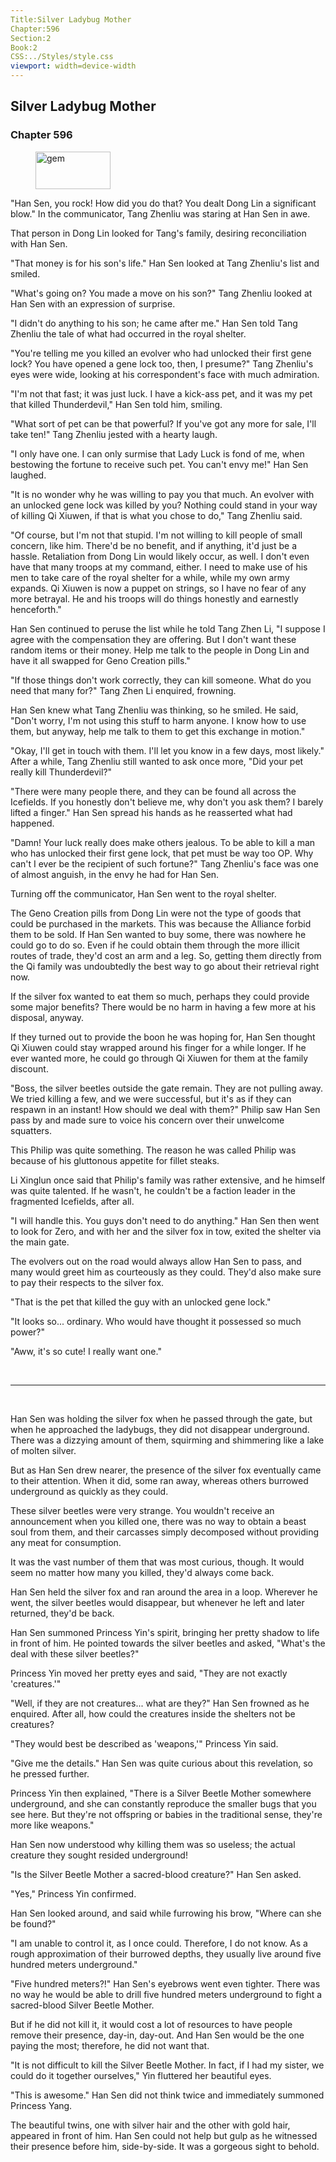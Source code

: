 ```yaml
---
Title:Silver Ladybug Mother 
Chapter:596 
Section:2 
Book:2 
CSS:../Styles/style.css 
viewport: width=device-width
---
```

  
## Silver Ladybug Mother
### Chapter 596
  
<figure>
	<img src="../Images/gem.gif" alt="gem" id="gem" width="120" height="60" />
</figure>
  

  
"Han Sen, you rock! How did you do that? You dealt Dong Lin a significant blow." In the communicator, Tang Zhenliu was staring at Han Sen in awe.

That person in Dong Lin looked for Tang's family, desiring reconciliation with Han Sen.

"That money is for his son's life." Han Sen looked at Tang Zhenliu's list and smiled.

"What's going on? You made a move on his son?" Tang Zhenliu looked at Han Sen with an expression of surprise.

"I didn't do anything to his son; he came after me." Han Sen told Tang Zhenliu the tale of what had occurred in the royal shelter.

"You're telling me you killed an evolver who had unlocked their first gene lock? You have opened a gene lock too, then, I presume?" Tang Zhenliu's eyes were wide, looking at his correspondent's face with much admiration.

"I'm not that fast; it was just luck. I have a kick-ass pet, and it was my pet that killed Thunderdevil," Han Sen told him, smiling.

"What sort of pet can be that powerful? If you've got any more for sale, I'll take ten!" Tang Zhenliu jested with a hearty laugh.

"I only have one. I can only surmise that Lady Luck is fond of me, when bestowing the fortune to receive such pet. You can't envy me!" Han Sen laughed.

"It is no wonder why he was willing to pay you that much. An evolver with an unlocked gene lock was killed by you? Nothing could stand in your way of killing Qi Xiuwen, if that is what you chose to do," Tang Zhenliu said.

"Of course, but I'm not that stupid. I'm not willing to kill people of small concern, like him. There'd be no benefit, and if anything, it'd just be a hassle. Retaliation from Dong Lin would likely occur, as well. I don't even have that many troops at my command, either. I need to make use of his men to take care of the royal shelter for a while, while my own army expands. Qi Xiuwen is now a puppet on strings, so I have no fear of any more betrayal. He and his troops will do things honestly and earnestly henceforth."

Han Sen continued to peruse the list while he told Tang Zhen Li, "I suppose I agree with the compensation they are offering. But I don't want these random items or their money. Help me talk to the people in Dong Lin and have it all swapped for Geno Creation pills."

"If those things don't work correctly, they can kill someone. What do you need that many for?" Tang Zhen Li enquired, frowning.

Han Sen knew what Tang Zhenliu was thinking, so he smiled. He said, "Don't worry, I'm not using this stuff to harm anyone. I know how to use them, but anyway, help me talk to them to get this exchange in motion."

"Okay, I'll get in touch with them. I'll let you know in a few days, most likely." After a while, Tang Zhenliu still wanted to ask once more, "Did your pet really kill Thunderdevil?"

"There were many people there, and they can be found all across the Icefields. If you honestly don't believe me, why don't you ask them? I barely lifted a finger." Han Sen spread his hands as he reasserted what had happened.

"Damn! Your luck really does make others jealous. To be able to kill a man who has unlocked their first gene lock, that pet must be way too OP. Why can't I ever be the recipient of such fortune?" Tang Zhenliu's face was one of almost anguish, in the envy he had for Han Sen.

Turning off the communicator, Han Sen went to the royal shelter.

The Geno Creation pills from Dong Lin were not the type of goods that could be purchased in the markets. This was because the Alliance forbid them to be sold. If Han Sen wanted to buy some, there was nowhere he could go to do so. Even if he could obtain them through the more illicit routes of trade, they'd cost an arm and a leg. So, getting them directly from the Qi family was undoubtedly the best way to go about their retrieval right now.

If the silver fox wanted to eat them so much, perhaps they could provide some major benefits? There would be no harm in having a few more at his disposal, anyway.

If they turned out to provide the boon he was hoping for, Han Sen thought Qi Xiuwen could stay wrapped around his finger for a while longer. If he ever wanted more, he could go through Qi Xiuwen for them at the family discount.

"Boss, the silver beetles outside the gate remain. They are not pulling away. We tried killing a few, and we were successful, but it's as if they can respawn in an instant! How should we deal with them?" Philip saw Han Sen pass by and made sure to voice his concern over their unwelcome squatters.

This Philip was quite something. The reason he was called Philip was because of his gluttonous appetite for fillet steaks.

Li Xinglun once said that Philip's family was rather extensive, and he himself was quite talented. If he wasn't, he couldn't be a faction leader in the fragmented Icefields, after all.

"I will handle this. You guys don't need to do anything." Han Sen then went to look for Zero, and with her and the silver fox in tow, exited the shelter via the main gate.

The evolvers out on the road would always allow Han Sen to pass, and many would greet him as courteously as they could. They'd also make sure to pay their respects to the silver fox.

"That is the pet that killed the guy with an unlocked gene lock."

"It looks so... ordinary. Who would have thought it possessed so much power?"

"Aww, it's so cute! I really want one."

<br>

*****

<br>

Han Sen was holding the silver fox when he passed through the gate, but when he approached the ladybugs, they did not disappear underground. There was a dizzying amount of them, squirming and shimmering like a lake of molten silver.

But as Han Sen drew nearer, the presence of the silver fox eventually came to their attention. When it did, some ran away, whereas others burrowed underground as quickly as they could.

These silver beetles were very strange. You wouldn't receive an announcement when you killed one, there was no way to obtain a beast soul from them, and their carcasses simply decomposed without providing any meat for consumption.

It was the vast number of them that was most curious, though. It would seem no matter how many you killed, they'd always come back.

Han Sen held the silver fox and ran around the area in a loop. Wherever he went, the silver beetles would disappear, but whenever he left and later returned, they'd be back.

Han Sen summoned Princess Yin's spirit, bringing her pretty shadow to life in front of him. He pointed towards the silver beetles and asked, "What's the deal with these silver beetles?"

Princess Yin moved her pretty eyes and said, "They are not exactly 'creatures.'"

"Well, if they are not creatures... what are they?" Han Sen frowned as he enquired. After all, how could the creatures inside the shelters not be creatures?

"They would best be described as 'weapons,'" Princess Yin said.

"Give me the details." Han Sen was quite curious about this revelation, so he pressed further.

Princess Yin then explained, "There is a Silver Beetle Mother somewhere underground, and she can constantly reproduce the smaller bugs that you see here. But they're not offspring or babies in the traditional sense, they're more like weapons."

Han Sen now understood why killing them was so useless; the actual creature they sought resided underground!

"Is the Silver Beetle Mother a sacred-blood creature?" Han Sen asked.

"Yes," Princess Yin confirmed.

Han Sen looked around, and said while furrowing his brow, "Where can she be found?"

"I am unable to control it, as I once could. Therefore, I do not know. As a rough approximation of their burrowed depths, they usually live around five hundred meters underground."

"Five hundred meters?!" Han Sen's eyebrows went even tighter. There was no way he would be able to drill five hundred meters underground to fight a sacred-blood Silver Beetle Mother.

But if he did not kill it, it would cost a lot of resources to have people remove their presence, day-in, day-out. And Han Sen would be the one paying the most; therefore, he did not want that.

"It is not difficult to kill the Silver Beetle Mother. In fact, if I had my sister, we could do it together ourselves," Yin fluttered her beautiful eyes.

"This is awesome." Han Sen did not think twice and immediately summoned Princess Yang.

The beautiful twins, one with silver hair and the other with gold hair, appeared in front of him. Han Sen could not help but gulp as he witnessed their presence before him, side-by-side. It was a gorgeous sight to behold.